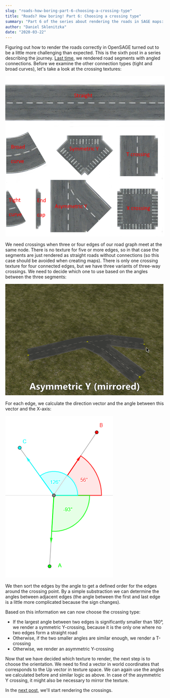 ```yaml
---
slug: "roads-how-boring-part-6-choosing-a-crossing-type"
title: "Roads? How boring! Part 6: Choosing a crossing type"
summary: "Part 6 of the series about rendering the roads in SAGE maps: Choosing a crossing type"
author: "Daniel Sklenitzka"
date: "2020-03-22"
---
```


<style type="text/css">
img[src*=".gif"] {
  margin-left: auto; 
  margin-right: auto; 
  max-width: 500px;
  display: block;
}
</style>

Figuring out how to render the roads correctly in OpenSAGE turned out to be a little more challenging than expected. This is the sixth post in a series describing the journey. [Last time](/blog/roads-how-boring-part-5-connecting-the-road-segments), we rendered road segments with angled connections. Before we examine the other connection types (tight and broad curves), let's take a look at the crossing textures:

![A sample road texture](./texture.png)

We need crossings when three or four edges of our road graph meet at the same node. There is no texture for five or more edges, so in that case the segments are just rendered as straight roads without connections (so this case should be avoided when creating maps). There is only one crossing texture for four connected edges, but we have three variants of three-way crossings. We need to decide which one to use based on the angles between the three segments:

![As the angle between the segments changes, so does the crossing texture](./crossing.gif)

For each edge, we calculate the direction vector and the angle between this vector and the X-axis:

![Angles between the edges and the X-axis](./incoming_road_data.png)

We then sort the edges by the angle to get a defined order for the edges around the crossing point. By a simple substraction we can determine the angles between adjacent edges (the angle between the first and last edge is a little more complicated because the sign changes).

Based on this information we can now choose the crossing type:

* If the largest angle between two edges is significantly smaller than 180°, we render a symmetric Y-crossing, because it is the only one where no two edges form a straight road
* Otherwise, if the two smaller angles are similar enough, we render a T-crossing
* Otherwise, we render an asymmetric Y-crossing

Now that we have decided which texture to render, the next step is to choose the orientation. We need to find a vector in world coordinates that corresponds to the Up vector in texture space. We can again use the angles we calculated before and similar logic as above. In case of the asymmetric Y crossing, it might also be necessary to mirror the texture.

In the [next post](/blog/roads-how-boring-part-7-rendering-crossings), we'll start rendering the crossings.